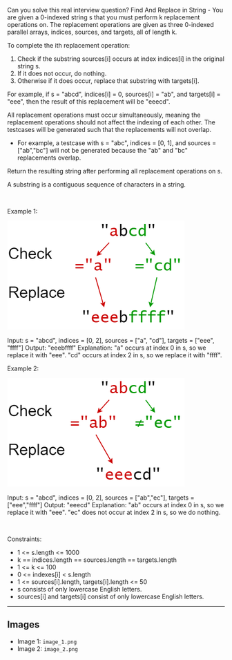 Can you solve this real interview question? Find And Replace in String - You are given a 0-indexed string s that you must perform k replacement operations on. The replacement operations are given as three 0-indexed parallel arrays, indices, sources, and targets, all of length k.

To complete the ith replacement operation:

 1. Check if the substring sources[i] occurs at index indices[i] in the original string s.
 2. If it does not occur, do nothing.
 3. Otherwise if it does occur, replace that substring with targets[i].

For example, if s = "abcd", indices[i] = 0, sources[i] = "ab", and targets[i] = "eee", then the result of this replacement will be "eeecd".

All replacement operations must occur simultaneously, meaning the replacement operations should not affect the indexing of each other. The testcases will be generated such that the replacements will not overlap.

 * For example, a testcase with s = "abc", indices = [0, 1], and sources = ["ab","bc"] will not be generated because the "ab" and "bc" replacements overlap.

Return the resulting string after performing all replacement operations on s.

A substring is a contiguous sequence of characters in a string.

 

Example 1:

![Example 1](./image_1.png)


Input: s = "abcd", indices = [0, 2], sources = ["a", "cd"], targets = ["eee", "ffff"]
Output: "eeebffff"
Explanation:
"a" occurs at index 0 in s, so we replace it with "eee".
"cd" occurs at index 2 in s, so we replace it with "ffff".


Example 2:

![Example 2](./image_2.png)


Input: s = "abcd", indices = [0, 2], sources = ["ab","ec"], targets = ["eee","ffff"]
Output: "eeecd"
Explanation:
"ab" occurs at index 0 in s, so we replace it with "eee".
"ec" does not occur at index 2 in s, so we do nothing.


 

Constraints:

 * 1 <= s.length <= 1000
 * k == indices.length == sources.length == targets.length
 * 1 <= k <= 100
 * 0 <= indexes[i] < s.length
 * 1 <= sources[i].length, targets[i].length <= 50
 * s consists of only lowercase English letters.
 * sources[i] and targets[i] consist of only lowercase English letters.

---

## Images

- Image 1: `image_1.png`
- Image 2: `image_2.png`
